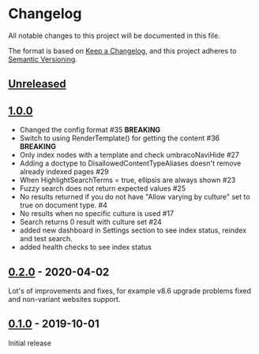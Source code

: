 # Changelog

All notable changes to this project will be documented in this file.

The format is based on [Keep a Changelog](https://keepachangelog.com/en/1.0.0/),
and this project adheres to [Semantic Versioning](https://semver.org/spec/v2.0.0.html).

## [Unreleased]

## [1.0.0]

- Changed the config format #35 **BREAKING**
- Switch to using RenderTemplate() for getting the content #36 **BREAKING**
- Only index nodes with a template and check umbracoNaviHide #27
- Adding a doctype to DisallowedContentTypeAliases doesn't remove already indexed pages #29
- When HighlightSearchTerms = true, ellipsis are always shown #23
- Fuzzy search does not return expected values #25
- No results returned if you do not have "Allow varying by culture" set to true on document type. #4
- No results when no specific culture is used #17
- Search returns 0 result with culture set #24
- added new dashboard in Settings section to see index status, reindex and test search.
- added health checks to see index status

## [0.2.0] - 2020-04-02
Lot's of improvements and fixes, for example v8.6 upgrade problems fixed and non-variant websites support.

## [0.1.0] - 2019-10-01
Initial release

[unreleased]: https://github.com/skttl/umbraco-fulltextsearch8/compare/release/1.0.0...HEAD
[1.0.0]: https://github.com/skttl/umbraco-fulltextsearch8/compare/v0.2.0...release/1.0.0
[0.2.0]: https://github.com/skttl/umbraco-fulltextsearch8/compare/v0.1.0...v0.2.0
[0.1.0]: https://github.com/skttl/umbraco-fulltextsearch8/releases/tag/v0.1.0
